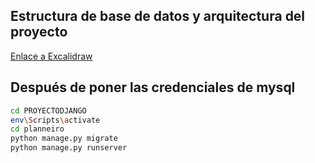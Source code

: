 ## Estructura de base de datos y arquitectura del proyecto

[Enlace a Excalidraw](https://excalidraw.com/#json=a2MmBFepBF2qd9OjwLtex,jVdCVME9wTOmRaRyGg2SnA)


## Después de poner las credenciales de mysql

```bash
cd PROYECTODJANGO
env\Scripts\activate
cd planneiro
python manage.py migrate
python manage.py runserver
